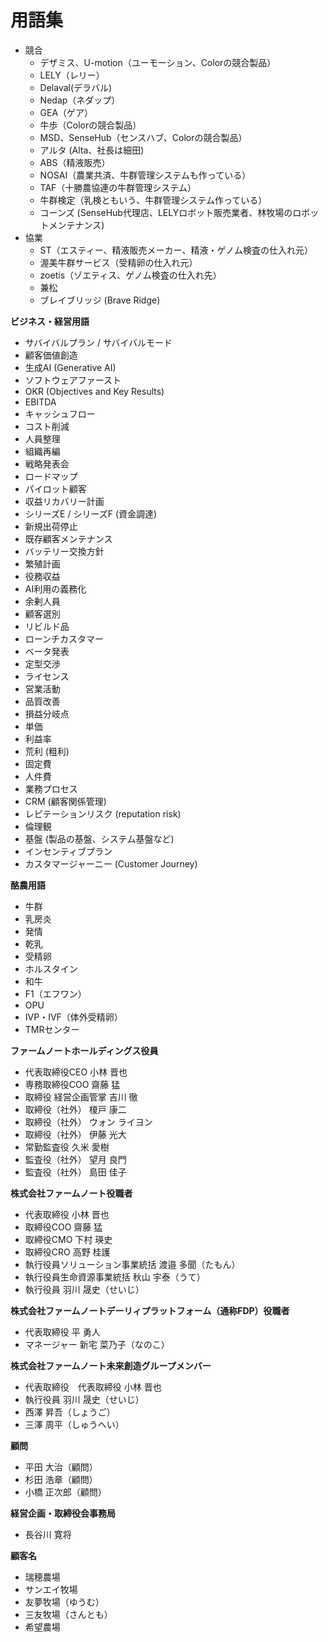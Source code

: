 # 用語集
* 競合  
  * デザミス、U-motion（ユーモーション、Colorの競合製品）  
  * LELY（レリー）  
  * Delaval(デラバル)  
  * Nedap（ネダップ）  
  * GEA（ゲア）  
  * 牛歩（Colorの競合製品）  
  * MSD、SenseHub（センスハブ、Colorの競合製品）  
  * アルタ (Alta、社長は細田) 
  * ABS（精液販売）  
  * NOSAI（農業共済、牛群管理システムも作っている）  
  * TAF（十勝農協連の牛群管理システム）  
  * 牛群検定（乳検ともいう、牛群管理システム作っている）  
  * コーンズ (SenseHub代理店、LELYロボット販売業者、林牧場のロボットメンテナンス)
* 協業  
  * ST（エスティー、精液販売メーカー、精液・ゲノム検査の仕入れ元）  
  * 渥美牛群サービス（受精卵の仕入れ元）  
  * zoetis（ゾエティス、ゲノム検査の仕入れ先）
  *   兼松
  *   ブレイブリッジ (Brave Ridge)

**ビジネス・経営用語**
*   サバイバルプラン / サバイバルモード
*   顧客価値創造
*   生成AI (Generative AI)
*   ソフトウェアファースト
*   OKR (Objectives and Key Results)
*   EBITDA
*   キャッシュフロー
*   コスト削減
*   人員整理
*   組織再編
*   戦略発表会
*   ロードマップ
*   パイロット顧客
*   収益リカバリー計画
*   シリーズE / シリーズF (資金調達)
*   新規出荷停止
*   既存顧客メンテナンス
*   バッテリー交換方針
*   繁殖計画
*   役務収益
*   AI利用の義務化
*   余剰人員
*   顧客選別
*   リビルド品
*   ローンチカスタマー
*   ベータ発表
*   定型交渉
*   ライセンス
*   営業活動
*   品質改善
*   損益分岐点
*   単価
*   利益率
*   荒利 (粗利)
*   固定費
*   人件費
*   業務プロセス
*   CRM (顧客関係管理)
*   レピテーションリスク (reputation risk)
*   倫理観
*   基盤 (製品の基盤、システム基盤など)
*   インセンティブプラン
*   カスタマージャーニー (Customer Journey)

**酪農用語**
*   牛群
*   乳房炎
*   発情
*   乾乳
*   受精卵
*   ホルスタイン
*   和牛
*   F1（エフワン）
*   OPU
*   IVP・IVF（体外受精卵）
*   TMRセンター

**ファームノートホールディングス役員**
* 代表取締役CEO	小林 晋也
* 専務取締役COO	齋藤 猛
* 取締役 経営企画管掌	吉川 徹
* 取締役（社外）	榎戸 康二
* 取締役（社外）	ウォン ライヨン
* 取締役（社外）	伊藤 光大
* 常勤監査役	久米 愛樹
* 監査役（社外）	望月 良門
* 監査役（社外）	島田 佳子

**株式会社ファームノート役職者**
* 代表取締役	小林 晋也
* 取締役COO	齋藤 猛
* 取締役CMO	下村 瑛史
* 取締役CRO	高野 桂護
* 執行役員ソリューション事業統括	渡邉 多聞（たもん）
* 執行役員生命資源事業統括	秋山 宇泰（うて）
* 執行役員	羽川 晟史（せいじ）

**株式会社ファームノートデーリィプラットフォーム（通称FDP）役職者**
* 代表取締役	平 勇人
* マネージャー	新宅 菜乃子（なのこ）

**株式会社ファームノート未来創造グループメンバー**
* 代表取締役　代表取締役	小林 晋也 
* 執行役員	羽川 晟史（せいじ）
* 西澤 昇吾（しょうご）
* 三澤 周平（しゅうへい）

**顧問**
* 平田 大治（顧問）
* 杉田 浩章（顧問）
* 小橋 正次郎（顧問）

**経営企画・取締役会事務局**
* 長谷川 寛将

**顧客名**
* 瑞穂農場
* サンエイ牧場
* 友夢牧場（ゆうむ）
* 三友牧場（さんとも）
* 希望農場